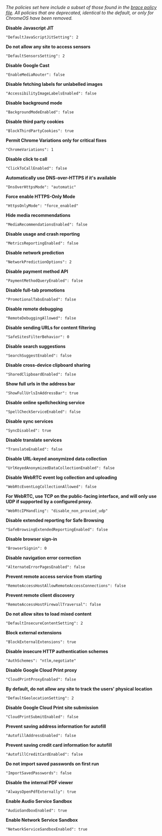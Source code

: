 *The policies set here include a subset of those found in the [brace policy file](https://github.com/divestedcg/Brace/blob/master/brace/etc/chromium/policies/managed/brace.json). All policies that are deprecated, identical to the default, or only for ChromeOS have been removed.*

**Disable Javascript JIT**

`"DefaultJavaScriptJitSetting": 2`

**Do not allow any site to access sensors**

`"DefaultSensorsSetting": 2`

**Disable Google Cast**

`"EnableMediaRouter": false`

**Disable fetching labels for unlabelled images**

`"AccessibilityImageLabelsEnabled": false`

**Disable background mode**

`"BackgroundModeEnabled": false`

**Disable third party cookies**

`"BlockThirdPartyCookies": true`

**Permit Chrome Variations only for critical fixes**

`"ChromeVariations": 1`

**Disable click to call**

`"ClickToCallEnabled": false`

**Automatically use DNS-over-HTTPS if it's available**

`"DnsOverHttpsMode": "automatic"`

**Force enable HTTPS-Only Mode**

`"HttpsOnlyMode": "force_enabled"`

**Hide media recommendations**

`"MediaRecommendationsEnabled": false`

**Disable usage and crash reporting**

`"MetricsReportingEnabled": false`

**Disable network prediction**

`"NetworkPredictionOptions": 2`

**Disable payment method API**

`"PaymentMethodQueryEnabled": false`

**Disable full-tab promotions**

`"PromotionalTabsEnabled": false`

**Disable remote debugging**

`"RemoteDebuggingAllowed": false`

**Disable sending URLs for content filtering**

`"SafeSitesFilterBehavior": 0`

**Disable search suggestions**

`"SearchSuggestEnabled": false`

**Disable cross-device clipboard sharing**

`"SharedClipboardEnabled": false`

**Show full urls in the address bar**

`"ShowFullUrlsInAddressBar": true`

**Disable online spellchecking service**

`"SpellCheckServiceEnabled": false`

**Disable sync services**

`"SyncDisabled": true`

**Disable translate services**

`"TranslateEnabled": false`

**Disable URL-keyed anonymized data collection**

`"UrlKeyedAnonymizedDataCollectionEnabled": false`

**Disable WebRTC event log collection and uploading**

`"WebRtcEventLogCollectionAllowed": false`

**For WebRTC, use TCP on the public-facing interface, and will only use UDP if supported by a configured proxy.**

`"WebRtcIPHandling": "disable_non_proxied_udp"`

**Disable extended reporting for Safe Browsing**

`"SafeBrowsingExtendedReportingEnabled": false`

**Disable browser sign-in**

`"BrowserSignin": 0`

**Disable navigation error correction**

`"AlternateErrorPagesEnabled": false`

**Prevent remote access service from starting**

`"RemoteAccessHostAllowRemoteAccessConnections": false`

**Prevent remote client discovery**

`"RemoteAccessHostFirewallTraversal": false`

**Do not allow sites to load mixed content**

`"DefaultInsecureContentSetting": 2`

**Block external extensions**

`"BlockExternalExtensions": true`

**Disable insecure HTTP authentication schemes**

`"AuthSchemes": "ntlm,negotiate"`

**Disable Google Cloud Print proxy**

`"CloudPrintProxyEnabled": false`

**By default, do not allow any site to track the users' physical location**

`"DefaultGeolocationSetting": 2`

**Disable Google Cloud Print site submission**

`"CloudPrintSubmitEnabled": false`

**Prevent saving address information for autofill**

`"AutofillAddressEnabled": false`

**Prevent saving credit card information for autofill**

`"AutofillCreditCardEnabled": false`

**Do not import saved passwords on first run**

`"ImportSavedPasswords": false`

**Disable the internal PDF viewer**

`"AlwaysOpenPdfExternally": true`

**Enable Audio Service Sandbox**

`"AudioSandboxEnabled": true`

**Enable Network Service Sandbox**

`"NetworkServiceSandboxEnabled": true`

